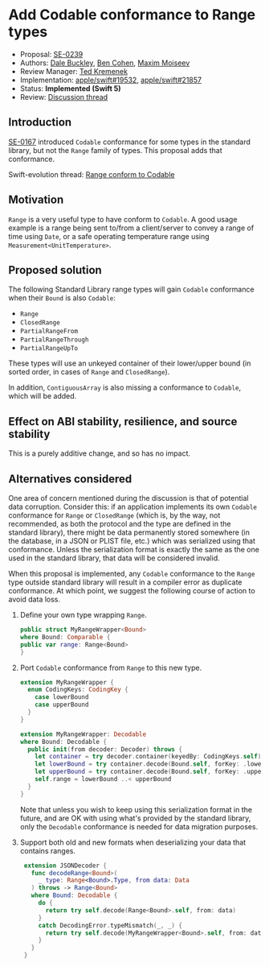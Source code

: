 # Add Codable conformance to Range types

* Proposal: [SE-0239](0239-codable-range.md)
* Authors: [Dale Buckley](https://github.com/dlbuckley), [Ben Cohen](https://github.com/airspeedswift), [Maxim Moiseev](https://github.com/moiseev)
* Review Manager: [Ted Kremenek](https://github.com/tkremenek)
* Implementation: [apple/swift#19532](https://github.com/apple/swift/pull/19532),
                  [apple/swift#21857](https://github.com/apple/swift/pull/21857)
* Status: **Implemented (Swift 5)**
* Review: [Discussion thread](https://forums.swift.org/t/se-0239-add-codable-conformance-to-range-types/18794/51)


## Introduction

[SE-0167](0167-swift-encoders.md) introduced `Codable` conformance for some types in the standard
library, but not the `Range` family of types. This proposal adds that
conformance.

Swift-evolution thread: [Range conform to Codable](https://forums.swift.org/t/range-conform-to-codable/15552)

## Motivation

`Range` is a very useful type to have conform to `Codable`. A good usage example is a range being sent to/from a client/server to convey a range of time using `Date`, or a safe operating temperature range using `Measurement<UnitTemperature>`.

## Proposed solution

The following Standard Library range types will gain `Codable` conformance
when their `Bound` is also `Codable`:

 * `Range`
 * `ClosedRange`
 * `PartialRangeFrom`
 * `PartialRangeThrough`
 * `PartialRangeUpTo`

These types will use an unkeyed container of their lower/upper bound (in sorted order, in cases of `Range` and `ClosedRange`).

In addition, `ContiguousArray` is also missing a conformance to `Codable`, which will be added.

## Effect on ABI stability, resilience, and source stability

This is a purely additive change, and so has no impact.

## Alternatives considered

One area of concern mentioned during the discussion is that of
potential data corruption. Consider this: if an application implements its own
`Codable` conformance for `Range` or `ClosedRange` (which is, by the way, not
recommended, as both the protocol and the type are defined in the standard
library), there might be data permanently stored somewhere (in the database, in
a JSON or PLIST file, etc.) which was serialized using that conformance. Unless
the serialization format is exactly the same as the one used in the standard
library, that data will be considered invalid.

When this proposal is implemented, any `Codable` conformance to the `Range` type
outside standard library will result in a compiler error as duplicate
conformance. At which point, we suggest the following course of action to avoid
data loss.

1. Define your own type wrapping `Range`.

    ```swift
    public struct MyRangeWrapper<Bound>
    where Bound: Comparable {
    public var range: Range<Bound>
    }
    ```

2. Port `Codable` conformance from `Range` to this new type.

    ```swift
    extension MyRangeWrapper {
      enum CodingKeys: CodingKey {
        case lowerBound
        case upperBound
      }
    }

    extension MyRangeWrapper: Decodable
    where Bound: Decodable {
      public init(from decoder: Decoder) throws {
        let container = try decoder.container(keyedBy: CodingKeys.self)
        let lowerBound = try container.decode(Bound.self, forKey: .lowerBound)
        let upperBound = try container.decode(Bound.self, forKey: .upperBound)
        self.range = lowerBound ..< upperBound
      }
    }

    ```

    Note that unless you wish to keep using this serialization format in the
    future, and are OK with using what's provided by the standard library, only
    the `Decodable` conformance is needed for data migration purposes.

3. Support both old and new formats when deserializing your data that contains
   ranges.

   ```swift
    extension JSONDecoder {
      func decodeRange<Bound>(
        _ type: Range<Bound>.Type, from data: Data
      ) throws -> Range<Bound>
      where Bound: Decodable {
        do {
          return try self.decode(Range<Bound>.self, from: data)
        }
        catch DecodingError.typeMismatch(_, _) {
          return try self.decode(MyRangeWrapper<Bound>.self, from: data).range
        }
      }
    }
    ```
